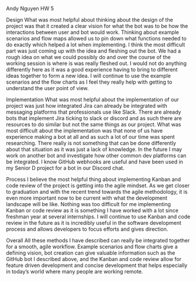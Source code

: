 Andy Nguyen
HW 5

Design
What was most helpful about thinking about the design of the project was that it created a clear vision for what the bot was to be how the interactions between user and bot would work. Thinking about example scenarios and flow maps allowed us to pin down what functions needed to do exactly which helped a lot when implementing. I think the most difficult part was just coming up with the idea and fleshing out the bot. We had a rough idea on what we could possibly do and over the course of the working session is where is was really fleshed out. I would not do anything differently here as it was a good experience having to bring to different ideas together to form a new idea. I will continue to use the example scenarios and the flow charts as I feel they really help with getting to understand the user point of view.

Implementation
What was most helpful about the implementation of our project was just how integrated Jira can already be integrated with messaging platforms that professionals use like Slack. There are already bots that implement Jira ticking to slack or discord and as such there are resources to do similar but not the same things as our project. What was most difficult about the implementation was that none of us have experience making a bot at all and as such a lot of our time was spent researching. There really is not something that can be done differently about that situation as it was just a lack of knowledge. In the future I may work on another bot and investigate how other common dev platforms can be integrated. I know GitHub webhooks are useful and have been used in my Senior D project for a bot in our Discord chat.

Process 
I believe the most helpful thing about implementing Kanban and code review of the project is getting into the agile mindset. As we get closer to graduation and with the recent trend towards the agile methodology, it is even more important now to be current with what the development landscape will be like. Nothing was too difficult for me implementing Kanban or code review as it is something I have worked with a lot since freshman year at several internships. I will continue to use Kanban and code review in the future as it is incredibly useful in the software development process and allows developers to focus efforts and gives direction.

Overall
All these methods I have described can really be integrated together for a smooth, agile workflow. Example scenarios and flow charts give a defining vision, bot creation can give valuable information such as the GitHub bot I described above, and the Kanban and code review allow for feature driven development and concise development that helps especially in today’s world where many people are working remote.
